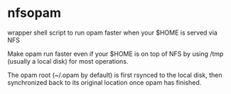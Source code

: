 # nfsopam
wrapper shell script to run opam faster when your $HOME is served via NFS

Make opam run faster even if your $HOME is on top of NFS by using /tmp (usually a local disk) for most operations.

The opam root (~/.opam by default) is first rsynced to the local disk,
then synchronized back to its original location once opam has finished.

